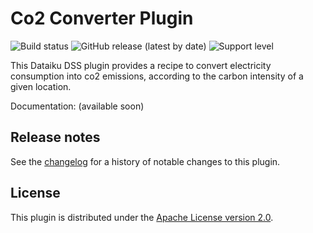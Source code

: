 # Co2 Converter Plugin

![Build status](https://github.com/dataiku/dss-plugin-co2/actions/workflows/auto-make.yml/badge.svg) ![GitHub release (latest by date)](https://img.shields.io/github/v/release/dataiku/dss-plugin-co2?logo=github) ![Support level](https://img.shields.io/badge/support-Unsupported-orange)

This Dataiku DSS plugin provides a recipe to convert electricity consumption into co2 emissions, according to the carbon intensity of a given location.

Documentation: (available soon)

## Release notes

See the [changelog](CHANGELOG.md) for a history of notable changes to this plugin.

## License

This plugin is distributed under the [Apache License version 2.0](LICENSE).

